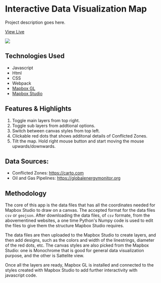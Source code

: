 # Interactive Data Visualization Map

Project description goes here.

[View Live](https://shirshodipto.github.io/interactive-map)

![](./dist/gifs/interactiveMap3.webp)

## Technologies Used

- Javascript
- Html
- CSS
- Webpack
- [Mapbox GL](https://www.mapbox.com)
- [Mapbox Studio](https://www.mapbox.com)

## Features & Highlights

1. Toggle main layers from top right.
2. Toggle sub layers from addtional options.
3. Switch between canvas styles from top left.
4. Clickable red dots that shows additonal details of Conflicted Zones.
5. Tilt the map. Hold right mouse button and start moving the mouse upwards/downwards.

## Data Sources:

- Conflicted Zones: https://carto.com
- Oil and Gas Pipelines: https://globalenergymonitor.org

## Methodology

The core of this app is the data files that has all the coordinates needed for Mapbox Studio to draw on a canvas. The accepted format for the data files `csv` or `geojson`. After downloading the data files, of `csv` formate, from the abovementined websites, a one time Python's Numpy code is used to edit the files to give them the structure Mapbox Studio requires.

The data files are then uploaded to the Mapbox Studio to create layers, and then add designs, such as the colors and width of the linestrings, diameter of the red dots, etc. The canvas styles are also picked from the Mapbox Studio: one is Monochrome that is good for general data visualization purpose, and the other is Sattelite view.

Once all the layers are ready, Mapbox GL is installed and connected to the styles created with Mapbox Studio to add further interactivity with javascript code.
